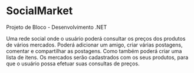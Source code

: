 # SocialMarket
Projeto de Bloco - Desenvolvimento .NET

Uma rede social onde o usuário poderá consultar os preços dos produtos de vários
mercados. Poderá adicionar um amigo, criar várias postagens, comentar e compartilhar as postagens. Como também poderá criar uma
lista de itens. Os mercados serão cadastrados com os seus produtos, para que o usuário possa efetuar suas consultas de preços.
